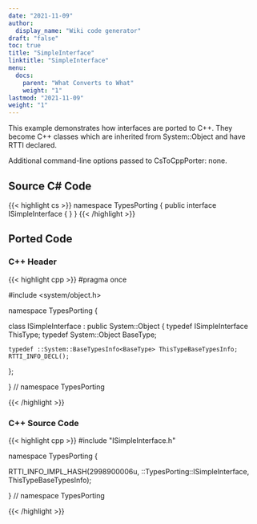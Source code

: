 ```yaml
---
date: "2021-11-09"
author:
  display_name: "Wiki code generator"
draft: "false"
toc: true
title: "SimpleInterface"
linktitle: "SimpleInterface"
menu:
  docs:
    parent: "What Converts to What"
    weight: "1"
lastmod: "2021-11-09"
weight: "1"
---
```


This example demonstrates how interfaces are ported to C++. They become C++ classes which are inherited from System::Object and have RTTI declared.

Additional command-line options passed to CsToCppPorter: none.

## Source C# Code ##

{{< highlight cs >}}
namespace TypesPorting
{
    public interface ISimpleInterface
    {
    }
}
{{< /highlight >}}

## Ported Code ##

### C++ Header ###

{{< highlight cpp >}}
#pragma once

#include <system/object.h>

namespace TypesPorting {

class ISimpleInterface : public System::Object
{
    typedef ISimpleInterface ThisType;
    typedef System::Object BaseType;
    
    typedef ::System::BaseTypesInfo<BaseType> ThisTypeBaseTypesInfo;
    RTTI_INFO_DECL();
    
};

} // namespace TypesPorting



{{< /highlight >}}

### C++ Source Code ###

{{< highlight cpp >}}
#include "ISimpleInterface.h"

namespace TypesPorting {

RTTI_INFO_IMPL_HASH(2998900006u, ::TypesPorting::ISimpleInterface, ThisTypeBaseTypesInfo);

} // namespace TypesPorting

{{< /highlight >}}
